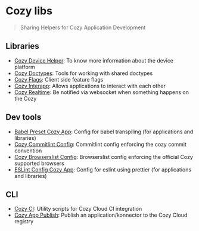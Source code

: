 # Cozy libs

> Sharing Helpers for Cozy Application Development

## Libraries

- [Cozy Device Helper](./packages/cozy-device-helper): To know more information about the device platform
- [Cozy Doctypes](./packages/cozy-doctypes): Tools for working with shared doctypes
- [Cozy Flags](./packages/cozy-flags): Client side feature flags
- [Cozy Interapp](./packages/cozy-interapp): Allows applications to interact with each other
- [Cozy Realtime](./packages/cozy-realtime): Be notified via websocket when something happens on the Cozy

## Dev tools

- [Babel Preset Cozy App](./packages/babel-preset-cozy-app): Config for babel transpiling (for applications and libraries)
- [Cozy Commitlint Config](./packages/commitlint-config-cozy): Commitlint config enforcing the cozy commit convention
- [Cozy Browserslist Config](./packages/browserslist-config-cozy): Browserslist config enforcing the official Cozy supported browsers
- [ESLint Config Cozy App](./packages/eslint-config-cozy-app): Config for eslint using prettier (for applications and libraries)

## CLI

- [Cozy CI](.packages/cozy-ci): Utility scripts for Cozy Cloud CI integration
- [Cozy App Publish](./packages/cozy-app-publish): Publish an application/konnector to the Cozy Cloud registry
